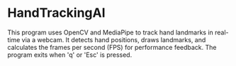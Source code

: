 # HandTrackingAI
This program uses OpenCV and MediaPipe to track hand landmarks in real-time via a webcam. It detects hand positions, draws landmarks, and calculates the frames per second (FPS) for performance feedback. The program exits when 'q' or 'Esc' is pressed.
